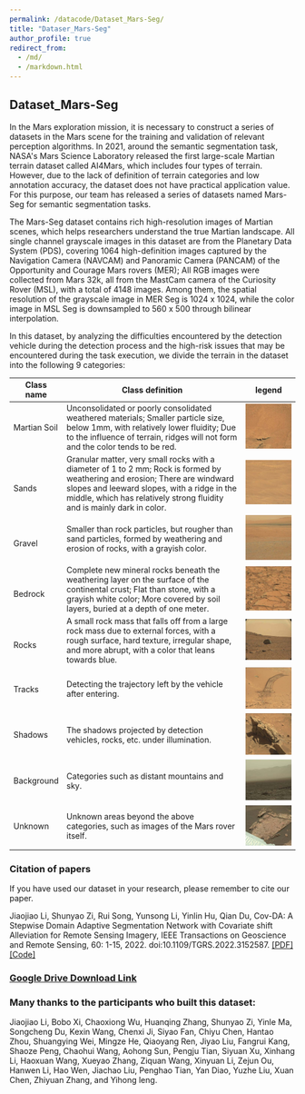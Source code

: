 ```yaml
---
permalink: /datacode/Dataset_Mars-Seg/
title: "Dataser_Mars-Seg"
author_profile: true
redirect_from: 
  - /md/
  - /markdown.html
---
```


## Dataset_Mars-Seg

In the Mars exploration mission, it is necessary to construct a series of datasets in the Mars scene for the training and validation of relevant perception algorithms. In 2021, around the semantic segmentation task, NASA's Mars Science Laboratory released the first large-scale Martian terrain dataset called AI4Mars, which includes four types of terrain. However, due to the lack of definition of terrain categories and low annotation accuracy, the dataset does not have practical application value. For this purpose, our team has released a series of datasets named Mars-Seg for semantic segmentation tasks.

The Mars-Seg dataset contains rich high-resolution images of Martian scenes, which helps researchers understand the true Martian landscape. All single channel grayscale images in this dataset are from the Planetary Data System (PDS), covering 1064 high-definition images captured by the Navigation Camera (NAVCAM) and Panoramic Camera (PANCAM) of the Opportunity and Courage Mars rovers (MER); All RGB images were collected from Mars 32k, all from the MastCam camera of the Curiosity Rover (MSL), with a total of 4148 images. Among them, the spatial resolution of the grayscale image in MER Seg is 1024 x 1024, while the color image in MSL Seg is downsampled to 560 x 500 through bilinear interpolation.

In this dataset, by analyzing the difficulties encountered by the detection vehicle during the detection process and the high-risk issues that may be encountered during the task execution, we divide the terrain in the dataset into the following 9 categories:

| Class name                 | Class definition                                                     | legend                                                         |
| ------------------------ | ------------------------------------------------------------ | ------------------------------------------------------------ |
| Martian Soil | Unconsolidated or poorly consolidated weathered materials; Smaller particle size, below 1mm, with relatively lower fluidity; Due to the influence of terrain, ridges will not form and the color tends to be red. | <img src="..\images\pic\exm1.png" alt="image-20220507173101076" style="zoom:50%;" /> |
| <br />Sands      | Granular matter, very small rocks with a diameter of 1 to 2 mm; Rock is formed by weathering and erosion; There are windward slopes and leeward slopes, with a ridge in the middle, which has relatively strong fluidity and is mainly dark in color. | <img src="..\images\pic\image-20220507173119751.png" alt="image-20220507173119751" style="zoom:50%;" /> |
| <br />Gravel     | Smaller than rock particles, but rougher than sand particles, formed by weathering and erosion of rocks, with a grayish color. | <img src="..\images\pic\image-20220507173131095.png" alt="image-20220507173131095" style="zoom:50%;" /> |
| <br />Bedrock    | Complete new mineral rocks beneath the weathering layer on the surface of the continental crust; Flat than stone, with a grayish white color; More covered by soil layers, buried at a depth of one meter.| <img src="..\images\pic\image-20220507173200263.png" alt="image-20220507173200263" style="zoom:50%;" /> |
| <br />Rocks      | A small rock mass that falls off from a large rock mass due to external forces, with a rough surface, hard texture, irregular shape, and more abrupt, with a color that leans towards blue.| <img src="..\images\pic\image-20220507173213432.png" alt="image-20220507173213432" style="zoom:50%;" /> |
| Tracks       | Detecting the trajectory left by the vehicle after entering.                                      | <img src="..\images\pic\image-20220507173226008.png" alt="image-20220507173226008" style="zoom:50%;" /> |
| Shadows          | The shadows projected by detection vehicles, rocks, etc. under illumination.                             | <img src="..\images\pic\image-20220507173246046.png" alt="image-20220507173246046" style="zoom:50%;" /> |
| Background       | Categories such as distant mountains and sky.                                        | <img src="..\images\pic\image-20220507173257502.png" alt="image-20220507173257502" style="zoom:50%;" /> |
| Unknown          | Unknown areas beyond the above categories, such as images of the Mars rover itself.                 | <img src="..\images\pic\image-20220507173311377.png" alt="image-20220507173311377" style="zoom:50%;" /> |



<!-- ### **2.文件组成**及使用方法

#### 2.1文件组成

Mars-Seg

├─MER
│  ├─JPEGImages	原始图像（.jpg）
│  └─SegmentationClassPNG	语义分割标签（.png）
└─MSL
    ├─JPEGImages	原始图像（.jpg）
    └─SegmentationClassPNG	语义分割标签（.png）

​	本数据集按照图像格式以及数据来源划分为了两组，其中MER数据集中均为1024 ×1024的灰度图像，MSL数据集中均为560×500的RGB图像。

#### 2.2使用方法

在有监督方法中，可以使用单独的MER或者MSL数据集完成训练、验证和测试；在无监督方法中，可以使用其中的任意一组作为源域数据集，另一组作为目标域数据集进行域适应训练。

#### 3.2数据类别统计

<img src="..\images\pic\counter.png" alt="image-20220507173246046" style="zoom:50%;" />

我们统计了数据集中包含各个类别的图像数量。 -->



### Citation of papers

If you have used our dataset in your research, please remember to cite our paper.

Jiaojiao Li, Shunyao Zi, Rui Song, Yunsong Li, Yinlin Hu, Qian Du, Cov-DA: A Stepwise Domain Adaptive Segmentation Network with Covariate shift Alleviation for Remote Sensing Imagery, IEEE Transactions on Geoscience and Remote Sensing, 60: 1-15, 2022. doi:10.1109/TGRS.2022.3152587. [[PDF]](https://ieeexplore.ieee.org/document/9716091)[[Code]](https://github.com/KL-Ding/TGRS-Cov_DA)

<!-- #### 论文亮点

​	我们提出了一种基于协变量域偏移的逐步域自适应分割网络。具体来说，为了缓解不同传感器采集数据时产生的协变量域偏移，我们设计了一个色彩空间映射统一模块。另外，使用了一个多统计量联合评估模块来捕捉子场景的不同统计特征，用于筛选目标域中高置信度的数据，并通过二次域适应进一步提高分割性能。

```
@ARTICLE{9716091,
  author={Li, Jiaojiao and Zi, Shunyao and Song, Rui and Li, Yunsong and Hu, Yinlin and Du, Qian},
  journal={IEEE Transactions on Geoscience and Remote Sensing}, 
  title={A Stepwise Domain Adaptive Segmentation Network With Covariate Shift Alleviation for Remote Sensing Imagery}, 
  year={2022},
  volume={60},
  number={},
  pages={1-15},
  doi={10.1109/TGRS.2022.3152587}}
``` -->

### [Google Drive Download Link](https://drive.google.com/drive/folders/1nOe2kNdI11MCohKwVuNoMcl8T7xoPAsS?usp=sharing)

### Many thanks to the participants who built this dataset:

Jiaojiao Li, Bobo Xi, Chaoxiong Wu, Huanqing Zhang, Shunyao Zi, Yinle Ma, Songcheng Du, Kexin Wang, Chenxi Ji, Siyao Fan, Chiyu Chen, Hantao Zhou, Shuangying Wei, Mingze He, Qiaoyang Ren, Jiyao Liu, Fangrui Kang, Shaoze Peng, Chaohui Wang, Aohong Sun, Pengju Tian, Siyuan Xu, Xinhang Li, Haoxuan Wang, Xueyao Zhang, Ziquan Wang, Xinyuan Li, Zejun Ou, Hanwen Li, Hao Wen, Jiachao Liu, Penghao Tian, Yan Diao, Yuzhe Liu, Xuan Chen, Zhiyuan Zhang, and Yihong leng.

<!-- #### 构建数据集成员

博士生：席博博、武超雄

硕士生：刘佳超、张欢庆、訾顺遥、马寅乐、杜松乘、田鹏昊、刁妍、刘玉哲、陈轩

本科生：张致源、冷奕泓 -->


<!-- ## Avaiable code -->


